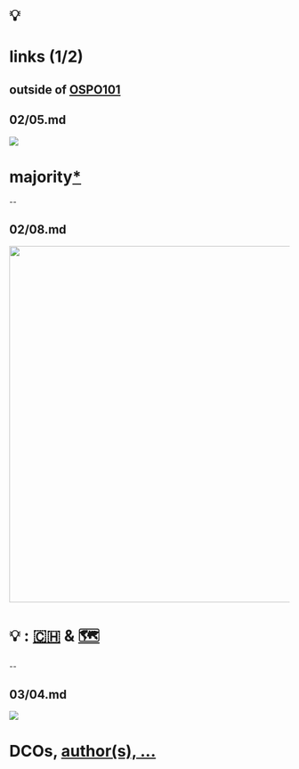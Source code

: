 # 💡
# links (1/2)

outside of [OSPO101](https://digital-sustainability.github.io/module-eoss-ospo101/#course-outline)
--
## 02/05.md

[![](https://upload.wikimedia.org/wikipedia/commons/thumb/7/7c/Icon_DINA_Voraussetzungen_Digitale_Nachhaltigkeit_09_Breit_Abgestützte_Finanzierung_Farbig.svg/320px-Icon_DINA_Voraussetzungen_Digitale_Nachhaltigkeit_09_Breit_Abgestützte_Finanzierung_Farbig.svg.png)](https://commons.wikimedia.org/wiki/File:Icon_DINA_Voraussetzungen_Digitale_Nachhaltigkeit_09_Breit_Abgestützte_Finanzierung_Farbig.svg)

# majority[*](https://en.wikipedia.org/wiki/Business_models_for_open-source_software)
--
## 02/08.md

<img src="https://landscape.todogroup.org/images/landscape.png" width="640px">

# 💡 : [🇨🇭](https://ossbenchmark.com/institutions) & [🗺️](https://landscape.todogroup.org)
--
## 03/04.md

[![](https://upload.wikimedia.org/wikipedia/commons/thumb/3/3c/Icon_DINA_Voraussetzungen_Digitale_Nachhaltigkeit_06_Geteiltes_Wissen_Farbig.svg/320px-Icon_DINA_Voraussetzungen_Digitale_Nachhaltigkeit_06_Geteiltes_Wissen_Farbig.svg.png)](https://commons.wikimedia.org/wiki/File:Icon_DINA_Voraussetzungen_Digitale_Nachhaltigkeit_06_Geteiltes_Wissen_Farbig.svg)

# DCOs, [author(s), ...](https://git-scm.com/book/en/v2/Git-Basics-Viewing-the-Commit-History)
